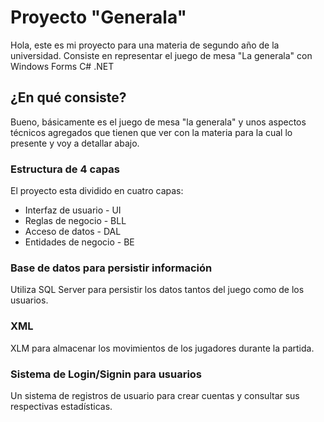 # Proyecto "Generala"

Hola, este es mi proyecto para una materia de segundo año de la universidad. Consiste en representar el juego de mesa "La generala" con Windows Forms C# .NET

## ¿En qué consiste?

Bueno, básicamente es el juego de mesa "la generala" y unos aspectos técnicos agregados que tienen que ver con la materia para la cual lo presente y voy a detallar abajo.

### Estructura de 4 capas

El proyecto esta dividido en cuatro capas:
 * Interfaz de usuario - UI
 * Reglas de negocio - BLL
 * Acceso de datos - DAL
 * Entidades de negocio - BE

### Base de datos para persistir información

Utiliza SQL Server para persistir los datos tantos del juego como de los usuarios.

### XML

XLM para almacenar los movimientos de los jugadores durante la partida.

### Sistema de Login/Signin para usuarios

Un sistema de registros de usuario para crear cuentas y consultar sus respectivas estadísticas.